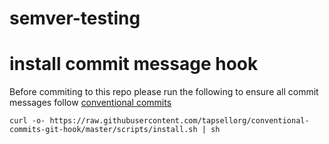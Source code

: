 # semver-testing

# install commit message hook

Before commiting to this repo please run the following to ensure all commit messages follow [conventional commits](https://www.conventionalcommits.org)

```
curl -o- https://raw.githubusercontent.com/tapsellorg/conventional-commits-git-hook/master/scripts/install.sh | sh
```
